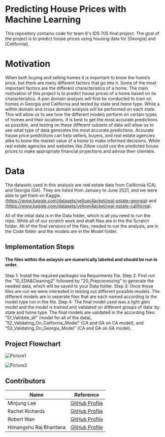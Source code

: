 # Predicting House Prices with Machine Learning

  This repository contains code for team 6's IDS 705 final project. The goal of the project is to predict house prices using housing data for [Georgia] and [California]. 
  
# Motivation
When both buying and selling homes it is important to know the home’s price, but there are many different factors that go into it. Some of the most important factors are the different characteristics of a home. The main motivation of this project is to predict house prices of a home based on its characteristics. A pan domain analysis will first be conducted to train on homes in Georgia and California and tested by state and home type. While a within domain and cross domain analysis will be performed on each state. This will allow us to see how the different models perform on certain types of homes and their locations. It is best to get the most accurate predictions as possible, and testing on these different subsets of data will allow us to see what type of data generates the most accurate predictions. Accurate house price predictions can help sellers, buyers, and real estate agencies alike to know the market value of a home to make informed decisions. While real estate agencies and websites like Zillow could use the predicted house prices to make appropriate financial projections and advise their clientele.

  
# Data
The datasets used in this analysis are real estate data from California (CA) and Georgia (GA). They are listed from January to June 2021, and we were able to get them on Kaggle.
(https://www.kaggle.com/datasets/yellowj4acket/real-estate-georgia) and (https://www.kaggle.com/datasets/yellowj4acket/real-estate-california). 

All of the intial data is in the Data folder, which is all you need to run the repo. While all of our scratch work and draft files are in the the Scratch folder. All of the final versions of the files, needed to run the analysis, are in the Code folder and the models are in the Model folder. 


## Implementation Steps

  #### The files within the anlaysis are numerically labeled and should be run in order.
  
  Step 1: Install the required packages via Requirments file.
  Step 2: First run the "10_EDA&Cleaning2" followed by "20_Preprocessing" to generate the needed data, which will be saved to your Data folder. 
  Step 3: Once those files are run we were interested in testing out different possible models. The different models are in seperate files that are each named according to the model type run in the file. 
  Step 4: The final model used was a light gbm model and the model is trained and validated on different groups of data: by state and home type. The final models are validated in the according files: "51_Validate_all" (model for all of the data), "52_Validating_On_California_Model" (CA and GA on CA model), and "53_Validating_On_Georgia_Model" (CA and GA on GA model).
  
  
  ## Project Flowchart
![Picture1](https://user-images.githubusercontent.com/89568663/163626083-0a0d2de1-6439-444e-b2b7-e7f0fcd66dee.png)

![Picture2](https://user-images.githubusercontent.com/89568663/163626085-4bec457e-b86d-41e5-a53e-fa95746c92f9.png)

## Contributors
| Name | Reference |
|----|----|
|Minjung Lee| [GitHub Profile](https://github.com/minjung0)|
|Rachel Richards|[GitHub Profile](https://github.com/rjrichards27)|
|Robert Wan| [GitHub Profile](https://github.com/rw417)|
|Himangshu Raj Bhantana | [GitHub Profile](https://github.com/hb173)|
